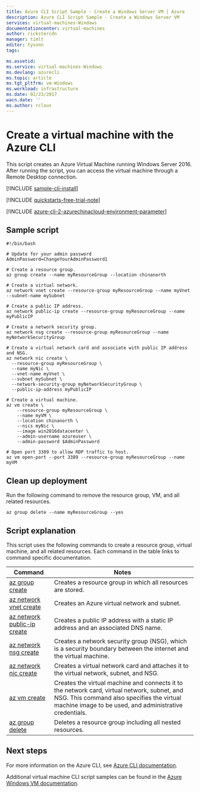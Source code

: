 ```yaml
---
title: Azure CLI Script Sample - Create a Windows Server VM | Azure
description: Azure CLI Script Sample - Create a Windows Server VM 
services: virtual-machines-Windows
documentationcenter: virtual-machines
author: rickstercdn
manager: timlt
editor: tysonn
tags:

ms.assetid:
ms.service: virtual-machines-Windows
ms.devlang: azurecli
ms.topic: article
ms.tgt_pltfrm: vm-Windows
ms.workload: infrastructure
ms.date: 02/23/2017
wacn.date: ''
ms.author: rclaus
---
```


# Create a virtual machine with the Azure CLI

This script creates an Azure Virtual Machine running Windows Server 2016. After running the script, you can access the virtual machine through a Remote Desktop connection.

[!INCLUDE [sample-cli-install](../../../includes/sample-cli-install.md)]

[!INCLUDE [quickstarts-free-trial-note](../../../includes/quickstarts-free-trial-note.md)]

[!INCLUDE [azure-cli-2-azurechinacloud-environment-parameter](../../../includes/azure-cli-2-azurechinacloud-environment-parameter.md)]

## Sample script

```azurecli
#!/bin/bash

# Update for your admin password
AdminPassword=ChangeYourAdminPassword1

# Create a resource group.
az group create --name myResourceGroup --location chinanorth

# Create a virtual network.
az network vnet create --resource-group myResourceGroup --name myVnet --subnet-name mySubnet

# Create a public IP address.
az network public-ip create --resource-group myResourceGroup --name myPublicIP

# Create a network security group.
az network nsg create --resource-group myResourceGroup --name myNetworkSecurityGroup

# Create a virtual network card and associate with public IP address and NSG.
az network nic create \
  --resource-group myResourceGroup \
  --name myNic \
  --vnet-name myVnet \
  --subnet mySubnet \
  --network-security-group myNetworkSecurityGroup \
  --public-ip-address myPublicIP

# Create a virtual machine. 
az vm create \
    --resource-group myResourceGroup \
    --name myVM \
    --location chinanorth \
    --nics myNic \
    --image win2016datacenter \
    --admin-username azureuser \
    --admin-password $AdminPassword

# Open port 3389 to allow RDP traffic to host.
az vm open-port --port 3389 --resource-group myResourceGroup --name myVM

```

## Clean up deployment 

Run the following command to remove the resource group, VM, and all related resources.

```azurecli
az group delete --name myResourceGroup --yes
```

## Script explanation

This script uses the following commands to create a resource group, virtual machine, and all related resources. Each command in the table links to command specific documentation.

| Command | Notes |
|---|---|
| [az group create](https://docs.microsoft.com/cli/azure/group#create) | Creates a resource group in which all resources are stored. |
| [az network vnet create](https://docs.microsoft.com/cli/azure/network/vnet#create) | Creates an Azure virtual network and subnet. |
| [az network public-ip create](https://docs.microsoft.com/cli/azure/network/public-ip#create) | Creates a public IP address with a static IP address and an associated DNS name. |
| [az network nsg create](https://docs.microsoft.com/cli/azure/network/nsg#create) | Creates a network security group (NSG), which is a security boundary between the internet and the virtual machine. |
| [az network nic create](https://docs.microsoft.com/cli/azure/network/nic#create) | Creates a virtual network card and attaches it to the virtual network, subnet, and NSG. |
| [az vm create](https://docs.microsoft.com/cli/azure/vm#create) | Creates the virtual machine and connects it to the network card, virtual network, subnet, and NSG. This command also specifies the virtual machine image to be used, and administrative credentials.  |
| [az group delete](https://docs.microsoft.com/cli/azure/vm/extension#set) | Deletes a resource group including all nested resources. |

## Next steps

For more information on the Azure CLI, see [Azure CLI documentation](https://docs.microsoft.com/cli/azure/overview).

Additional virtual machine CLI script samples can be found in the [Azure Windows VM documentation](../windows/cli-samples.md?toc=%2fazure%2fvirtual-machines%2fwindows%2ftoc.json).
